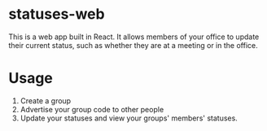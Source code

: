 # statuses-web
This is a web app built in React. It allows members of your office to update their current status, such as whether they are at a meeting or in the office.

# Usage
1. Create a group
2. Advertise your group code to other people
3. Update your statuses and view your groups' members' statuses.
